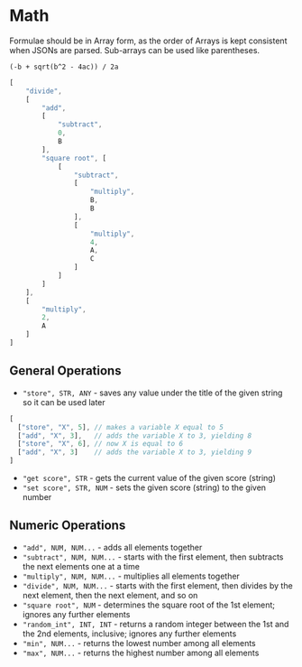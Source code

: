 # Math

Formulae should be in Array form, as the order of Arrays is kept consistent when JSONs are parsed. Sub-arrays can be used like parentheses.

`(-b + sqrt(b^2 - 4ac)) / 2a`

```javascript
[
    "divide",
    [
        "add",
        [
            "subtract",
            0,
            B
        ],
        "square root", [
            [
                "subtract",
                [
                    "multiply",
                    B,
                    B
                ],
                [
                    "multiply",
                    4,
                    A,
                    C
                ]
            ]
        ]
    ],
    [
        "multiply",
        2,
        A
    ]
]
```

## General Operations

* `"store", STR, ANY` - saves any value under the title of the given string so it can be used later
```javascript
[
  ["store", "X", 5], // makes a variable X equal to 5
  ["add", "X", 3],   // adds the variable X to 3, yielding 8
  ["store", "X", 6], // now X is equal to 6
  ["add", "X", 3]    // adds the variable X to 3, yielding 9
]
```
* `"get score", STR` - gets the current value of the given score (string)
* `"set score", STR, NUM` - sets the given score (string) to the given number

## Numeric Operations

* `"add", NUM, NUM...` - adds all elements together
* `"subtract", NUM, NUM...` - starts with the first element, then subtracts the next elements one at a time
* `"multiply", NUM, NUM...` - multiplies all elements together
* `"divide", NUM, NUM...` - starts with the first element, then divides by the next element, then the next element, and so on
* `"square root", NUM` - determines the square root of the 1st element; ignores any further elements
* `"random_int", INT, INT` - returns a random integer between the 1st and the 2nd elements, inclusive; ignores any further elements
* `"min", NUM...` - returns the lowest number among all elements
* `"max", NUM...` - returns the highest number among all elements

